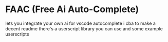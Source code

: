 # FAAC (Free Ai Auto-Complete)

lets you integrate your own ai for vscode autocomplete i cba to make a decent readme 
there's a userscript library you can use and some example userscripts
